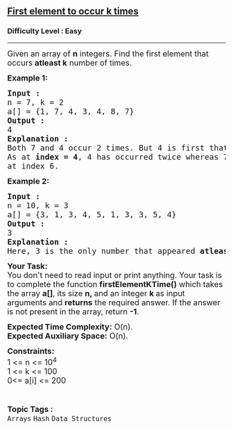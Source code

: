 <h2><a href="https://www.geeksforgeeks.org/problems/first-element-to-occur-k-times5150/1">First element to occur k times</a></h2><h3>Difficulty Level : Easy</h3><hr><div class="problems_problem_content__Xm_eO"><p><span style="font-size: 18px;">Given an array of <strong>n</strong> integers. Find the first element that occurs <strong>atleast k</strong> number of times.</span></p>
<p><span style="font-size: 18px;"><strong>Example 1:</strong></span></p>
<pre><span style="font-size: 18px;"><strong>Input :</strong>
n = 7, k = 2
a[] = {1, 7, 4, 3, 4, 8, 7}
<strong>Output :</strong>
4
<strong>Explanation :</strong>
Both 7 and 4 occur 2 times. But 4 is first that occurs twice.
As at <strong>index = 4</strong>, 4 has occurred twice whereas 7 appeared twice<br>at index 6.</span></pre>
<p><strong><span style="font-size: 18px;">Example 2:</span></strong></p>
<pre><strong><span style="font-size: 18px;">Input :</span></strong><span style="font-size: 18px;"><br>n = 10, k = 3<br>a</span><span style="font-size: 18px;">[] = {3, 1, 3, 4, 5, 1, 3, 3, 5, 4}<br></span><strong style="font-size: 18px;">Output :<br></strong><span style="font-size: 18px;">3<br></span><strong style="font-size: 18px;">Explanation :<br></strong><span style="font-size: 18px;">Here, 3 is the only number that appeared <strong>atleast</strong> 3 times in the array.</span></pre>
<p><span style="font-size: 18px;"><strong>Your Task:&nbsp;&nbsp;</strong><br>You don't need to read input or print anything. Your task is to complete the function&nbsp;<strong>firstElementKTime()</strong> which takes the array <strong>a</strong><strong>[]</strong>, its size <strong>n</strong><strong>,&nbsp;</strong>and an integer <strong>k</strong><strong>&nbsp;</strong>as input arguments and <strong>returns</strong> the required answer. If the answer is not present in the array, return <strong>-1</strong>.</span></p>
<p><span style="font-size: 18px;"><strong>Expected Time Complexity:</strong> O(n).<br><strong>Expected Auxiliary Space:</strong> O(n).</span></p>
<p><span style="font-size: 18px;"><strong>Constraints:</strong><br>1 &lt;= n &lt;= 10<sup>4</sup><br>1 &lt;= k &lt;= 100<br>0&lt;= a[i] &lt;= 200</span></p></div><br><p><span style=font-size:18px><strong>Topic Tags : </strong><br><code>Arrays</code>&nbsp;<code>Hash</code>&nbsp;<code>Data Structures</code>&nbsp;